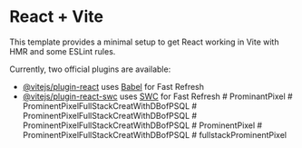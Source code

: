 # React + Vite

This template provides a minimal setup to get React working in Vite with HMR and some ESLint rules.

Currently, two official plugins are available:

- [@vitejs/plugin-react](https://github.com/vitejs/vite-plugin-react/blob/main/packages/plugin-react/README.md) uses [Babel](https://babeljs.io/) for Fast Refresh
- [@vitejs/plugin-react-swc](https://github.com/vitejs/vite-plugin-react-swc) uses [SWC](https://swc.rs/) for Fast Refresh
#   P r o m i n a n t P i x e l  
 #   P r o m i n e n t P i x e l F u l l S t a c k C r e a t W i t h D B o f P S Q L  
 #   P r o m i n e n t P i x e l F u l l S t a c k C r e a t W i t h D B o f P S Q L  
 #   P r o m i n e n t P i x e l F u l l S t a c k C r e a t W i t h D B o f P S Q L  
 #   P r o m i n e n t P i x e l  
 #   P r o m i n e n t P i x e l F u l l S t a c k C r e a t W i t h D B o f P S Q L  
 #   f u l l s t a c k P r o m i n e n t P i x e l  
 